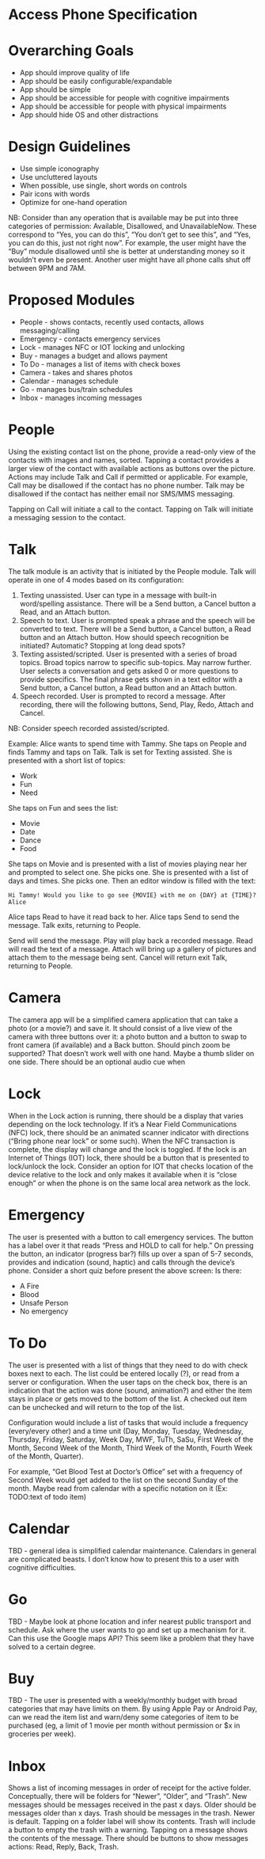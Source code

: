 # Access Phone Specification

# Overarching Goals
- App should improve quality of life
- App should be easily configurable/expandable
- App should be simple
- App should be accessible for people with cognitive impairments
- App should be accessible for people with physical impairments
- App should hide OS and other distractions


# Design Guidelines
- Use simple iconography
- Use uncluttered layouts
- When possible, use single, short words on controls
- Pair icons with words
- Optimize for one-hand operation

NB: Consider than any operation that is available may be put into three categories of permission: Available, Disallowed, and UnavailableNow. These correspond to “Yes, you can do this”, “You don’t get to see this”, and “Yes, you can do this, just not right now”. For example, the user might have the “Buy” module disallowed until she is better at understanding money so it wouldn’t even be present. Another user might have all phone calls shut off between 9PM and 7AM.


# Proposed Modules
- People - shows contacts, recently used contacts, allows messaging/calling
- Emergency - contacts emergency services
- Lock - manages NFC or IOT locking and unlocking
- Buy - manages a budget and allows payment
- To Do - manages a list of items with check boxes
- Camera - takes and shares photos
- Calendar - manages schedule
- Go - manages bus/train schedules
- Inbox - manages incoming messages


# People

Using the existing contact list on the phone, provide a read-only view of the contacts with images and names, sorted. Tapping a contact provides a larger view of the contact with available actions as buttons over the picture. Actions may include Talk and Call if permitted or applicable. For example, Call may be disallowed if the contact has no phone number. Talk may be disallowed if the contact has neither email nor SMS/MMS messaging.

Tapping on Call will initiate a call to the contact.
Tapping on Talk will initiate a messaging session to the contact.

# Talk

The talk module is an activity that is initiated by the People module.
Talk will operate in one of 4 modes based on its configuration:


1. Texting unassisted. User can type in a message with built-in word/spelling assistance. There will be a Send button, a Cancel button a Read, and an Attach button.
2. Speech to text. User is prompted speak a phrase and the speech will be converted to text. There will be a Send button, a Cancel button, a Read button and an Attach button. How should speech recognition be initiated? Automatic? Stopping at long dead spots?
3. Texting assisted/scripted. User is presented with a series of broad topics. Broad topics narrow to specific sub-topics. May narrow further. User selects a conversation and gets asked 0 or more questions to provide specifics. The final phrase gets shown in a text editor with a Send button, a Cancel button, a Read button and an Attach button.
4. Speech recorded. User is prompted to record a message. After recording, there will the following buttons, Send, Play, Redo, Attach and Cancel.

NB: Consider speech recorded assisted/scripted.

Example: Alice wants to spend time with Tammy. She taps on People and finds Tammy and taps on Talk. Talk is set for Texting assisted. She is presented with a short list of topics:

- Work
- Fun
- Need

She taps on Fun and sees the list:

- Movie
- Date
- Dance
- Food

She taps on Movie and is presented with a list of movies playing near her and prompted to select one. She picks one. She is presented with a list of days and times. She picks one. Then an editor window is filled with the text:

    Hi Tammy! Would you like to go see {MOVIE} with me on {DAY} at {TIME}?
    Alice

Alice taps Read to have it read back to her. Alice taps Send to send the message. Talk exits, returning to People.

Send will send the message.
Play will play back a recorded message.
Read will read the text of a message.
Attach will bring up a gallery of pictures and attach them to the message being sent.
Cancel will return exit Talk, returning to People.

# Camera

The camera app will be a simplified camera application that can take a photo (or a movie?) and save it. It should consist of a live view of the camera with three buttons over it: a photo button and a button to swap to front camera (if available) and a Back button. Should pinch zoom be supported? That doesn’t work well with one hand. Maybe a thumb slider on one side. There should be an optional audio cue when

# Lock

When in the Lock action is running, there should be a display that varies depending on the lock technology. If it’s a Near Field Communications (NFC) lock, there should be an animated scanner indicator with directions (“Bring phone near lock” or some such). When the NFC transaction is complete, the display will change and the lock is toggled. If the lock is an Internet of Things (IOT) lock, there should be a button that  is presented to lock/unlock the lock. Consider an option for IOT that checks location of the device relative to the lock and only makes it available when it is “close enough” or when the phone is on the same local area network as the lock.

# Emergency

The user is presented with a button to call emergency services. The button has a label over it that reads “Press and HOLD to call for help.” On pressing the button, an indicator (progress bar?) fills up over a span of 5-7 seconds, provides and indication (sound, haptic) and calls through the device’s phone.
Consider a short quiz before present the above screen:
Is there:

- A Fire
- Blood
- Unsafe Person
- No emergency
# To Do

The user is presented with a list of things that they need to do with check boxes next to each. The list could be entered locally (?), or read from a server or configuration. When the user taps on the check box, there is an indication that the action was done (sound, animation?) and either the item stays in place or gets moved to the bottom of the list. A checked out item can be unchecked and will return to the top of the list.

Configuration would include a list of tasks that would include a frequency (every/every other) and a time unit (Day, Monday, Tuesday, Wednesday, Thursday, Friday, Saturday, Week Day, MWF, TuTh, SaSu, First Week of the Month, Second Week of the Month, Third Week of the Month, Fourth Week of the Month, Quarter).

For example, “Get Blood Test at Doctor’s Office” set with a frequency of Second Week would get added to the list on the second Sunday of the month. Maybe read from calendar with a specific notation on it (Ex: TODO:text of todo item)

# Calendar

TBD - general idea is simplified calendar maintenance. Calendars in general are complicated beasts. I don’t know how to present this to a user with cognitive difficulties.

# Go

TBD - Maybe look at phone location and infer nearest public transport and schedule. Ask where the user wants to go and set up a mechanism for it. Can this use the Google maps API? This seem like a problem that they have solved to a certain degree.

# Buy

TBD - The user is presented with a weekly/monthly budget with broad categories that may have limits on them. By using Apple Pay or Android Pay, can we read the item list and warn/deny some categories of item to be purchased (eg, a limit of 1 movie per month without permission or $x in groceries per week).

# Inbox

Shows a list of incoming messages in order of receipt for the active folder. Conceptually, there will be folders for “Newer”, “Older”, and “Trash”. New messages should be messages received in the past x days.  Older should be messages older than x days. Trash should be messages in the trash. Newer is default. Tapping on a folder label will show its contents. Trash will include a button to empty the trash with a warning. Tapping on a message shows the contents of the message. There should be buttons to show messages actions: Read, Reply, Back, Trash.


